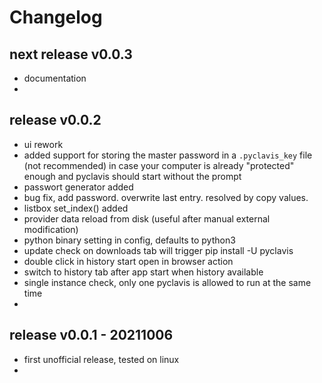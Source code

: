 
# Changelog


## next release v0.0.3

- documentation
- 


## release v0.0.2

- ui rework
- added support for storing the master password in a `.pyclavis_key` file 
 (not recommended) in case your computer is already "protected" enough and
 pyclavis should start without the prompt
- passwort generator added
- bug fix, add password. overwrite last entry. resolved by copy values.
- listbox set_index() added
- provider data reload from disk (useful after manual external modification)
- python binary setting in config, defaults to python3
- update check on downloads tab will trigger pip install -U pyclavis
- double click in history start open in browser action
- switch to history tab after app start when history available
- single instance check, only one pyclavis is allowed to run at the same time
- 


## release v0.0.1 - 20211006 

- first unofficial release, tested on linux
- 
